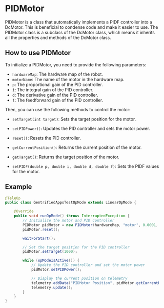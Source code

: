 # PIDMotor

PIDMotor is a class that automatically implements a PIDF controller into a DcMotor. This is beneficial to condense code and make it easier to use. The PIDMotor class is a subclass of the DcMotor class, which means it inherits all the properties and methods of the DcMotor class.

## How to use PIDMotor

To initialize a PIDMotor, you need to provide the following parameters:
- `hardwareMap`: The hardware map of the robot.
- `motorName`: The name of the motor in the hardware map.
- `p`: The proportional gain of the PID controller.
- `i`: The integral gain of the PID controller.
- `d`: The derivative gain of the PID controller.
- `f`: The feedforward gain of the PID controller.

Then, you can use the following methods to control the motor:

- `setTarget(int target)`: Sets the target position for the motor.
- `setPIDPower()`: Updates the PID controller and sets the motor power.
- `reset()`: Resets the PID controller.
- `getCurrentPosition()`: Returns the current position of the motor.
- `getTarget()`: Returns the target position of the motor.

- `setPIDF(double p, double i, double d, double f)`: Sets the PIDF values for the motor.

## Example

```Java
@TeleOp
public class GentrifiedAppsTestOpMode extends LinearOpMode {

    @Override
    public void runOpMode() throws InterruptedException {
        // Initialize the motor and PID controller
        PIDMotor pidMotor = new PIDMotor(hardwareMap, "motor", 0.0001, 0.0, 0.0, 0.0);
        pidMotor.reset();

        waitForStart();

        // Set the target position for the PID controller
        pidMotor.setTarget(1000);

        while (opModeIsActive()) {
            // Update the PID controller and set the motor power
            pidMotor.setPIDPower();

            // Display the current position on telemetry
            telemetry.addData("PIDMotor Position", pidMotor.getCurrentPosition());
            telemetry.update();
        }
    }
}
```